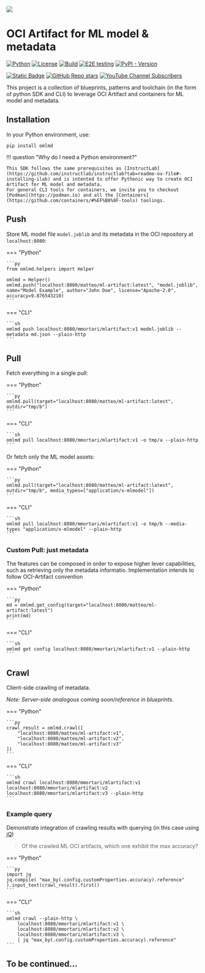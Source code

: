<!--
NOTE: headers should align to /README.md
-->

![](https://github.com/tarilabs/omlmd/raw/main/docs/imgs/banner.png)

# OCI Artifact for ML model & metadata

[![Python](https://img.shields.io/badge/python%20-3.9%7C3.10%7C3.11%7C3.12-blue)](https://github.com/tarilabs/omlmd)
[![License](https://img.shields.io/badge/License-Apache_2.0-blue.svg)](LICENSE)
[![Build](https://github.com/tarilabs/omlmd/actions/workflows/build.yaml/badge.svg)](https://github.com/tarilabs/omlmd/actions/workflows/build.yaml)
[![E2E testing](https://github.com/tarilabs/omlmd/actions/workflows/e2e.yaml/badge.svg)](https://github.com/tarilabs/omlmd/actions/workflows/e2e.yaml)
[![PyPI - Version](https://img.shields.io/pypi/v/omlmd)](https://pypi.org/project/omlmd)

[![Static Badge](https://img.shields.io/badge/Website-green?style=plastic&label=Documentation&labelColor=blue)](https://tarilabs.github.io/omlmd)
[![GitHub Repo stars](https://img.shields.io/github/stars/tarilabs/omlmd?label=GitHub%20Repository)](https://github.com/tarilabs/omlmd)
[![YouTube Channel Subscribers](https://img.shields.io/youtube/channel/subscribers/UCmvDe7dCEmiT4J0XoM6TREQ?label=YouTube%20Playlist)](https://www.youtube.com/watch?v=W4GwIRPXE8E&list=PLdbdefeRIj9SRbg6Hkr15GeyPH0qpk_ww)

This project is a collection of blueprints, patterns and toolchain (in the form of python SDK and CLI) to leverage OCI Artifact and containers for ML model and metadata.

## Installation

In your Python environment, use:

```
pip install omlmd
```

!!! question "Why do I need a Python environment?"

    This SDK follows the same prerequisites as [InstructLab](https://github.com/instructlab/instructlab?tab=readme-ov-file#-installing-ilab) and is intented to offer Pythonic way to create OCI Artifact for ML model and metadata.
    For general CLI tools for containers, we invite you to checkout [Podman](https://podman.io) and all the [Containers](https://github.com/containers/#%EF%B8%8F-tools) toolings.

## Push

Store ML model file `model.joblib` and its metadata in the OCI repository at `localhost:8080`:

=== "Python"

    ```py
    from omlmd.helpers import Helper

    omlmd = Helper()
    omlmd.push("localhost:8080/matteo/ml-artifact:latest", "model.joblib", name="Model Example", author="John Doe", license="Apache-2.0", accuracy=9.876543210)
    ```

=== "CLI"

    ```sh
    omlmd push localhost:8080/mmortari/mlartifact:v1 model.joblib --metadata md.json --plain-http
    ```

## Pull

Fetch everything in a single pull:

=== "Python"

    ```py
    omlmd.pull(target="localhost:8080/matteo/ml-artifact:latest", outdir="tmp/b")
    ```

=== "CLI"

    ```sh
    omlmd pull localhost:8080/mmortari/mlartifact:v1 -o tmp/a --plain-http
    ```

Or fetch only the ML model assets:

=== "Python"

    ```py
    omlmd.pull(target="localhost:8080/matteo/ml-artifact:latest", outdir="tmp/b", media_types=["application/x-mlmodel"])
    ```

=== "CLI"

    ```sh
    omlmd pull localhost:8080/mmortari/mlartifact:v1 -o tmp/b --media-types "application/x-mlmodel" --plain-http
    ```

### Custom Pull: just metadata

The features can be composed in order to expose higher lever capabilities, such as retrieving only the metadata informatio.
Implementation intends to follow OCI-Artifact convention

=== "Python"

    ```py
    md = omlmd.get_config(target="localhost:8080/matteo/ml-artifact:latest")
    print(md)
    ```

=== "CLI"

    ```sh
    omlmd get config localhost:8080/mmortari/mlartifact:v1 --plain-http
    ```

## Crawl

Client-side crawling of metadata.

_Note: Server-side analogous coming soon/reference in blueprints._

=== "Python"

    ```py
    crawl_result = omlmd.crawl([
        "localhost:8080/matteo/ml-artifact:v1",
        "localhost:8080/matteo/ml-artifact:v2",
        "localhost:8080/matteo/ml-artifact:v3"
    ])
    ```

=== "CLI"

    ```sh
    omlmd crawl localhost:8080/mmortari/mlartifact:v1 localhost:8080/mmortari/mlartifact:v2 localhost:8080/mmortari/mlartifact:v3 --plain-http
    ```

### Example query

Demonstrate integration of crawling results with querying (in this case using [jQ](https://jqlang.github.io/jq))

> Of the crawled ML OCI artifacts, which one exhibit the max accuracy?

=== "Python"

    ```py
    import jq
    jq.compile( "max_by(.config.customProperties.accuracy).reference" ).input_text(crawl_result).first()
    ```

=== "CLI"

    ```sh
    omlmd crawl --plain-http \
        localhost:8080/mmortari/mlartifact:v1 \
        localhost:8080/mmortari/mlartifact:v2 \
        localhost:8080/mmortari/mlartifact:v3 \
        | jq "max_by(.config.customProperties.accuracy).reference"
    ```

## To be continued...
